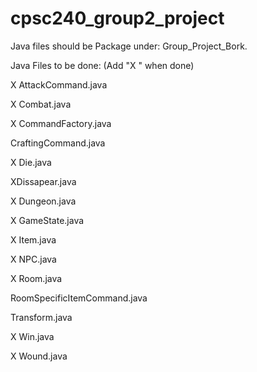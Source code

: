 # cpsc240_group2_project
Java files should be Package under: Group_Project_Bork.

Java Files to be done: (Add "X " when done)

X AttackCommand.java

X Combat.java

X CommandFactory.java

CraftingCommand.java

X Die.java

 XDissapear.java

X Dungeon.java

X GameState.java

X Item.java

X NPC.java

X Room.java

RoomSpecificItemCommand.java

Transform.java

X Win.java

X Wound.java
